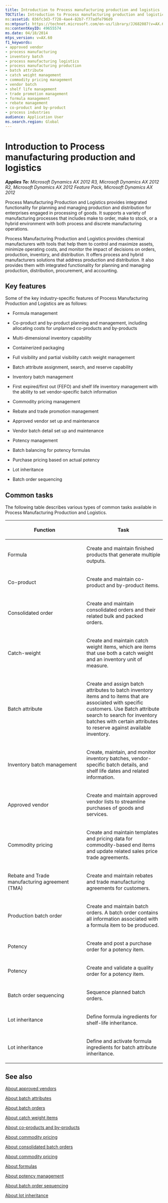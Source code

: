```yaml
---
title: Introduction to Process manufacturing production and logistics
TOCTitle: Introduction to Process manufacturing production and logistics
ms:assetid: 036fc3d3-f728-4ae4-82b7-f77adfe796d9
ms:mtpsurl: https://technet.microsoft.com/en-us/library/JJ682087(v=AX.60)
ms:contentKeyID: 49655574
ms.date: 04/18/2014
mtps_version: v=AX.60
f1_keywords:
- approved vendor
- process manufacturing
- inventory batch
- process manufacturing logistics
- process manufacturing production
- batch attribute
- catch weight management
- commodity pricing management
- vendor batch
- shelf life management
- trade promotion management
- formula management
- rebate management
- co-product and by-product
- process industries
audience: Application User
ms.search.region: Global
---
```


# Introduction to Process manufacturing production and logistics 


_**Applies To:** Microsoft Dynamics AX 2012 R3, Microsoft Dynamics AX 2012 R2, Microsoft Dynamics AX 2012 Feature Pack, Microsoft Dynamics AX 2012_

Process Manufacturing Production and Logistics provides integrated functionality for planning and managing production and distribution for enterprises engaged in processing of goods. It supports a variety of manufacturing processes that includes make to order, make to stock, or a hybrid environment with both process and discrete manufacturing operations.

Process Manufacturing Production and Logistics provides chemical manufacturers with tools that help them to control and maximize assets, minimize operating costs, and monitor the impact of decisions on orders, production, inventory, and distribution. It offers process and hybrid manufacturers solutions that address production and distribution. It also provides them with integrated functionality for planning and managing production, distribution, procurement, and accounting.

## Key features

Some of the key industry-specific features of Process Manufacturing Production and Logistics are as follows:

  - Formula management

  - Co-product and by-product planning and management, including allocating costs for unplanned co-products and by-products

  - Multi-dimensional inventory capability

  - Containerized packaging

  - Full visibility and partial visibility catch weight management

  - Batch attribute assignment, search, and reserve capability

  - Inventory batch management

  - First expired/first out (FEFO) and shelf life inventory management with the ability to set vendor-specific batch information

  - Commodity pricing management

  - Rebate and trade promotion management

  - Approved vendor set up and maintenance

  - Vendor batch detail set up and maintenance

  - Potency management

  - Batch balancing for potency formulas

  - Purchase pricing based on actual potency

  - Lot inheritance

  - Batch order sequencing

## Common tasks

The following table describes various types of common tasks available in Process Manufacturing Production and Logistics.

<table>
<colgroup>
<col style="width: 50%" />
<col style="width: 50%" />
</colgroup>
<thead>
<tr class="header">
<th><p>Function</p></th>
<th><p>Task</p></th>
</tr>
</thead>
<tbody>
<tr class="odd">
<td><p>Formula</p></td>
<td><p>Create and maintain finished products that generate multiple outputs.</p></td>
</tr>
<tr class="even">
<td><p>Co-product</p></td>
<td><p>Create and maintain co-product and by-product items.</p></td>
</tr>
<tr class="odd">
<td><p>Consolidated order</p></td>
<td><p>Create and maintain consolidated orders and their related bulk and packed orders.</p></td>
</tr>
<tr class="even">
<td><p>Catch-weight</p></td>
<td><p>Create and maintain catch weight items, which are items that use both a catch weight and an inventory unit of measure.</p></td>
</tr>
<tr class="odd">
<td><p>Batch attribute</p></td>
<td><p>Create and assign batch attributes to batch inventory items and to items that are associated with specific customers. Use Batch attribute search to search for inventory batches with certain attributes to reserve against available inventory.</p></td>
</tr>
<tr class="even">
<td><p>Inventory batch management</p></td>
<td><p>Create, maintain, and monitor inventory batches, vendor-specific batch details, and shelf life dates and related information.</p></td>
</tr>
<tr class="odd">
<td><p>Approved vendor</p></td>
<td><p>Create and maintain approved vendor lists to streamline purchases of goods and services.</p></td>
</tr>
<tr class="even">
<td><p>Commodity pricing</p></td>
<td><p>Create and maintain templates and pricing data for commodity-based end items and update related sales price trade agreements.</p></td>
</tr>
<tr class="odd">
<td><p>Rebate and Trade manufacturing agreement (TMA)</p></td>
<td><p>Create and maintain rebates and trade manufacturing agreements for customers.</p></td>
</tr>
<tr class="even">
<td><p>Production batch order</p></td>
<td><p>Create and maintain batch orders. A batch order contains all information associated with a formula item to be produced.</p></td>
</tr>
<tr class="odd">
<td><p>Potency</p></td>
<td><p>Create and post a purchase order for a potency item.</p></td>
</tr>
<tr class="even">
<td><p>Potency</p></td>
<td><p>Create and validate a quality order for a potency item.</p></td>
</tr>
<tr class="odd">
<td><p>Batch order sequencing</p></td>
<td><p>Sequence planned batch orders.</p></td>
</tr>
<tr class="even">
<td><p>Lot inheritance</p></td>
<td><p>Define formula ingredients for shelf-life inheritance.</p></td>
</tr>
<tr class="odd">
<td><p>Lot inheritance</p></td>
<td><p>Define and activate formula ingredients for batch attribute inheritance.</p></td>
</tr>
</tbody>
</table>


## See also

[About approved vendors](about-approved-vendors.md)

[About batch attributes](about-batch-attributes.md)

[About batch orders](about-batch-orders.md)

[About catch weight items](about-catch-weight-items.md)

[About co-products and by-products](about-co-products-and-by-products.md)

[About commodity pricing](about-commodity-pricing.md)

[About consolidated batch orders](about-consolidated-batch-orders.md)

[About commodity pricing](about-commodity-pricing.md)

[About formulas](about-formulas.md)

[About potency management](about-potency-management.md)

[About batch order sequencing](about-batch-order-sequencing.md)

[About lot inheritance](about-lot-inheritance.md)

  


